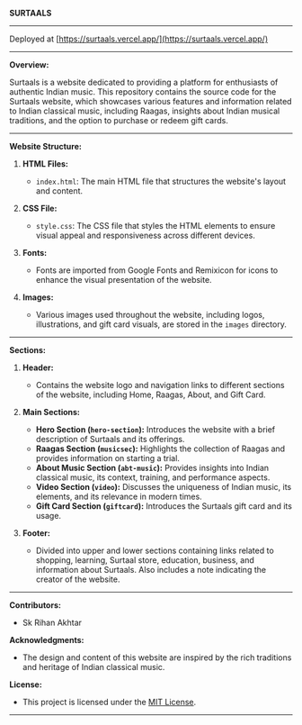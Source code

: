 **SURTAALS**

---

Deployed at [https://surtaals.vercel.app/](https://surtaals.vercel.app/)

---

**Overview:**

Surtaals is a website dedicated to providing a platform for enthusiasts of authentic Indian music. This repository contains the source code for the Surtaals website, which showcases various features and information related to Indian classical music, including Raagas, insights about Indian musical traditions, and the option to purchase or redeem gift cards.

---

**Website Structure:**

1. **HTML Files:**
   - `index.html`: The main HTML file that structures the website's layout and content.
  
2. **CSS File:**
   - `style.css`: The CSS file that styles the HTML elements to ensure visual appeal and responsiveness across different devices.

3. **Fonts:**
   - Fonts are imported from Google Fonts and Remixicon for icons to enhance the visual presentation of the website.

4. **Images:**
   - Various images used throughout the website, including logos, illustrations, and gift card visuals, are stored in the `images` directory.

---

**Sections:**

1. **Header:** 
   - Contains the website logo and navigation links to different sections of the website, including Home, Raagas, About, and Gift Card.

2. **Main Sections:**
   - **Hero Section (`hero-section`):** Introduces the website with a brief description of Surtaals and its offerings.
   - **Raagas Section (`musicsec`):** Highlights the collection of Raagas and provides information on starting a trial.
   - **About Music Section (`abt-music`):** Provides insights into Indian classical music, its context, training, and performance aspects.
   - **Video Section (`video`):** Discusses the uniqueness of Indian music, its elements, and its relevance in modern times.
   - **Gift Card Section (`giftcard`):** Introduces the Surtaals gift card and its usage.

3. **Footer:**
   - Divided into upper and lower sections containing links related to shopping, learning, Surtaal store, education, business, and information about Surtaals. Also includes a note indicating the creator of the website.

---

**Contributors:**
- Sk Rihan Akhtar

**Acknowledgments:**
- The design and content of this website are inspired by the rich traditions and heritage of Indian classical music.

**License:**
- This project is licensed under the [MIT License](LICENSE).

---
